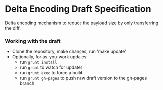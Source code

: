# Delta Encoding Draft Specification

Delta encoding mechanism to reduce the payload size by only transferring the diff.

### Working with the draft

- Clone the repository, make changes, run 'make update'
- Optionally, for as-you-work updates:
    + run `grunt install`
    + run `grunt` to watch for updates
    + run `grunt exec` to force a build
    + run `grunt gh-pages` to push new draft version to the gh-pages branch
